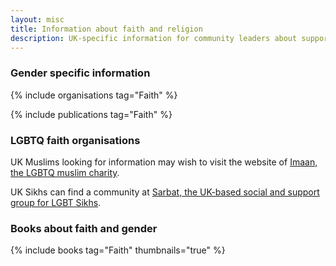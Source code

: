 ```yaml
---
layout: misc
title: Information about faith and religion
description: UK-specific information for community leaders about supporting trans, nonbinary, and gender non-conforming people
---
```


### Gender specific information

{% include organisations tag="Faith" %}

{% include publications tag="Faith" %}

### LGBTQ faith organisations

UK Muslims looking for information may wish to visit the website of [Imaan, the LGBTQ muslim charity](http://imaan.org.uk).

UK Sikhs can find a community at [Sarbat, the UK-based social and support group for LGBT Sikhs](http://www.sarbat.net).

### Books about faith and gender

{% include books tag="Faith" thumbnails="true" %}